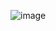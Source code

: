 ![image](https://github.com/Dejvinoo/EUP-BENNYS/assets/154626761/c320f331-fdd8-4413-b280-b7dda0815fef)

